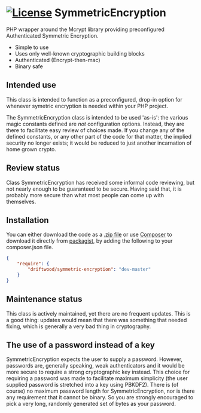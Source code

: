 [![License](https://poser.pugx.org/driftwood/symmetric-encryption/license?style=plastic)](https://packagist.org/packages/driftwood/symmetric-encryption) 
SymmetricEncryption
===================

PHP wrapper around the Mcrypt library providing preconfigured Authenticated Symmetric Encryption.

- Simple to use
- Uses only well-known cryptographic building blocks
- Authenticated (Encrypt-then-mac)
- Binary safe

Intended use
------------
This class is intended to function as a preconfigured, drop-in option for whenever symetric encryption is needed within your PHP project.

The SymmetricEncryption class is intended to be used 'as-is': the various magic constants defined are *not* configuration options. Instead, they are there to facilitate easy review of choices made. If you change any of the defined constants, or any other part of the code for that matter, the implied security no longer exists; it would be reduced to just another incarnation of home grown crypto.

Review status
-------------
Class SymmetricEncryption has received some informal code reviewing, but not nearly enough to be guaranteed to be secure. Having said that, it is probably more secure than what most people can come up with themselves.

Installation
------------
You can either download the code as a [.zip file](https://github.com/Pixelfck/SymmetricEncryption/archive/master.zip) or use [Composer](https://getcomposer.org/) to download it directly from [packagist](https://packagist.org/packages/driftwood/symmetric-encryption), by adding the following to your composer.json file.

~~~ json
{
	"require": {
		"driftwood/symmetric-encryption": "dev-master"
    }
}
~~~

Maintenance status
------------------
This class is actively maintained, yet there are no frequent updates. This is a good thing: updates would mean that there was something that needed fixing, which is generally a very bad thing in cryptography.

The use of a password instead of a key
--------------------------------------
SymmetricEncryption expects the user to supply a password. However, passwords are, generally speaking, weak authenticators and it would be more secure to require a strong cryptographic key instead. This choice for requiring a password was made to facilitate maximum simplicity (the user supplied password is stretched into a key using PBKDF2). There is (of course) no maximum password length for SymmetricEncryption, nor is there any requirement that it cannot be binary. So you are strongly encouraged to pick a very long, randomly generated set of bytes as your password.
